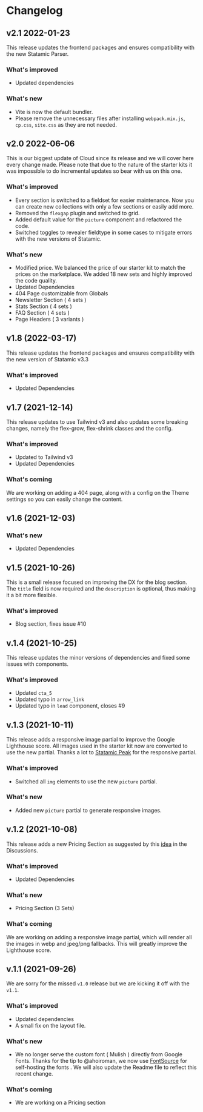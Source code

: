 
# Changelog

## v2.1 2022-01-23
This release updates the frontend packages and ensures compatibility with the new Statamic Parser.

### What's improved
- Updated dependencies

### What's new
- Vite is now the default bundler.
- Please remove the unnecessary files after installing `webpack.mix.js`, `cp.css`, `site.css` as they are not needed.

## v2.0 2022-06-06
This is our biggest update of Cloud since its release and we will cover here every change made. Please note that due to the nature of the starter kits it was impossible to do incremental updates so bear with us on this one.

### What's improved
- Every section is switched to a fieldset for easier maintenance. Now you can create new collections with only a few sections or easily add more.
- Removed the `flexgap` plugin and switched to grid.
- Added default value for the `picture` component and refactored the code.
- Switched toggles to revealer fieldtype in some cases to mitigate errors with the new versions of Statamic.

### What's new
- Modified price. We balanced the price of our starter kit to match the prices on the marketplace. We added 18 new sets and highly improved the code quality.
- Updated Dependencies
- 404 Page customizable from Globals
- Newsletter Section ( 4 sets )
- Stats Section ( 4 sets )
- FAQ Section ( 4 sets )
- Page Headers ( 3 variants )


## v1.8 (2022-03-17)

This release updates the frontend packages and ensures compatibility with the new version of Statamic v3.3

### What's improved
- Updated Dependencies


## v1.7 (2021-12-14)
This release updates to use Tailwind v3 and also updates some breaking changes, namely the flex-grow, flex-shrink classes and the config.

### What's improved
- Updated to Tailwind v3
- Updated Dependencies

### What's coming 
We are working on adding a 404 page, along with a config on the Theme settings so you can easily change the content.


## v1.6 (2021-12-03)

### What's new
- Updated Dependencies


## v1.5 (2021-10-26)
This is a small release focused on improving the DX for the blog section. The `title` field is now required and the `description` is optional, thus making it a bit more flexible.

### What's improved
- Blog section, fixes issue #10 


## v.1.4 (2021-10-25)
This release updates the minor versions of dependencies and fixed some issues with components.

### What's improved
- Updated `cta_5`
- Updated typo in `arrow_link`
- Updated typo in `lead` component, closes #9


## v.1.3 (2021-10-11)
This release adds a responsive image partial to improve the Google Lighthouse score. All images used in the starter kit now are converted to use the new partial. Thanks a lot to [Statamic Peak](https://github.com/studio1902/statamic-peak) for the responsive partial.

### What's improved
- Switched all `img` elements to use the new `picture` partial.

### What's new
- Added new `picture` partial to generate responsive images.


## v.1.2 (2021-10-08)
This release adds a new Pricing Section as suggested by this [idea](https://github.com/lucky-media/cloud/discussions/3) in the Discussions.

### What's improved
- Updated Dependencies

### What's new
- Pricing Section (3 Sets)

### What's coming
We are working on adding a responsive image partial, which will render all the images in webp and jpeg/png fallbacks. This will greatly improve the Lighthouse score.


## v.1.1 (2021-09-26)
We are sorry for the missed `v1.0` release but we are kicking it off with the `v1.1`.

### What's improved
- Updated dependencies
- A small fix on the layout file.

### What's new
- We no longer serve the custom font ( Mulish ) directly from Google Fonts. Thanks for the tip to @ahoiroman, we now use [FontSource](https://fontsource.org/) for self-hosting the fonts . We will also update the Readme file to reflect this recent change. 

### What's coming
- We are working on a Pricing section